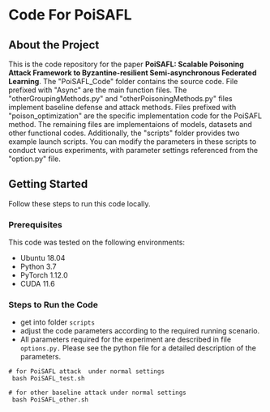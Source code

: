# Code For PoiSAFL

##  About the Project
This is the code repository for the paper **PoiSAFL: Scalable Poisoning Attack Framework to Byzantine-resilient Semi-asynchronous Federated Learning**. The "PoiSAFL_Code" folder contains the source code. File prefixed with "Async" are the main function files. The "otherGroupingMethods.py" and "otherPoisoningMethods.py" files implement baseline defense and attack methods. Files prefixed with "poison_optimization" are the specific implementation code for the PoiSAFL method. The remaining files are implementaions of models, datasets and other functional codes. Additionally, the "scripts" folder provides two example launch scripts. You can modify the parameters in these scripts to conduct various experiments, with parameter settings referenced from the "option.py" file.

## Getting Started
Follow these steps to run this code locally.

### Prerequisites
This code was tested on the following environments:

* Ubuntu 18.04
* Python 3.7
* PyTorch 1.12.0
* CUDA 11.6

### Steps to Run the Code
* get into folder `scripts`
* adjust the code parameters according to the required running scenario.
* All parameters required for the experiment are described in file `options.py.` Please see the python file for a detailed description of the parameters.

````
# for PoiSAFL attack  under normal settings
 bash PoiSAFL_test.sh

# for other baseline attack under normal settings
 bash PoiSAFL_other.sh

````
